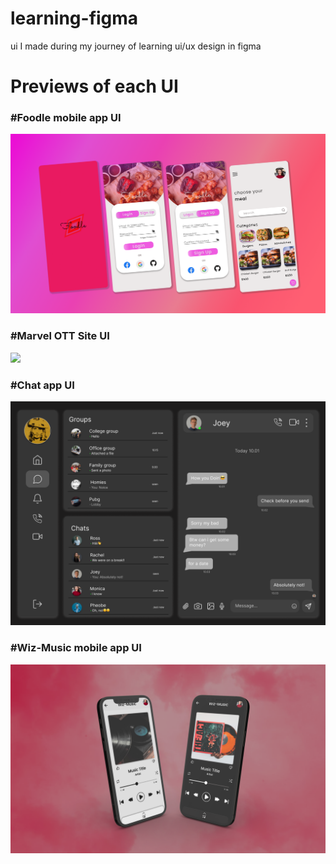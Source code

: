 # learning-figma

ui I made during my journey of learning ui/ux design in figma

# Previews of each UI

### #Foodle mobile app UI
<img src="https://github.com/virtualwiz1/learning-figma/blob/main/food_order/foodle.png">

### #Marvel OTT Site UI
<img src="https://github.com/virtualwiz1/learning-figma/blob/main/ott%20site/marvel-ott.png">

### #Chat app UI
<img src="https://github.com/virtualwiz1/learning-figma/blob/main/chat-ui/chat-ui.png">

### #Wiz-Music mobile app UI
<img src="https://github.com/virtualwiz1/learning-figma/blob/main/wizmusic/wizmusic.png">
